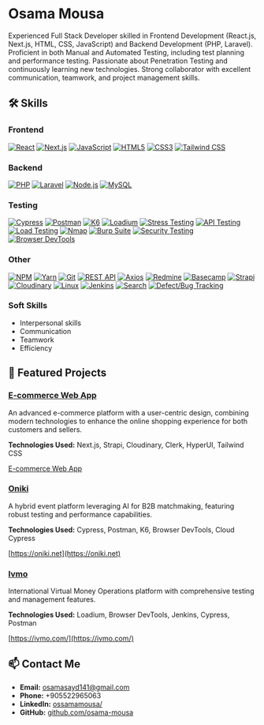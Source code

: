 # Osama Mousa 

Experienced Full Stack Developer skilled in Frontend Development (React.js, Next.js, HTML, CSS, JavaScript) and Backend Development (PHP, Laravel). Proficient in both Manual and Automated Testing, including test planning and performance testing. Passionate about Penetration Testing and continuously learning new technologies. Strong collaborator with excellent communication, teamwork, and project management skills.


## 🛠 Skills

### Frontend
[![React](https://img.shields.io/badge/React-20232A?style=for-the-badge&logo=react&logoColor=61DAFB)](https://reactjs.org/)
[![Next.js](https://img.shields.io/badge/Next.js-000000?style=for-the-badge&logo=nextdotjs&logoColor=white)](https://nextjs.org/)
[![JavaScript](https://img.shields.io/badge/JavaScript-323330?style=for-the-badge&logo=javascript&logoColor=F7DF1E)](https://developer.mozilla.org/en-US/docs/Web/JavaScript)
[![HTML5](https://img.shields.io/badge/HTML5-E34F26?style=for-the-badge&logo=html5&logoColor=white)](https://developer.mozilla.org/en-US/docs/Web/HTML)
[![CSS3](https://img.shields.io/badge/CSS3-1572B6?style=for-the-badge&logo=css3&logoColor=white)](https://developer.mozilla.org/en-US/docs/Web/CSS)
[![Tailwind CSS](https://img.shields.io/badge/TailwindCSS-38B2AC?style=for-the-badge&logo=tailwind-css&logoColor=white)](https://tailwindcss.com/)

### Backend
[![PHP](https://img.shields.io/badge/PHP-777BB4?style=for-the-badge&logo=php&logoColor=white)](https://www.php.net/)
[![Laravel](https://img.shields.io/badge/Laravel-FF2D20?style=for-the-badge&logo=laravel&logoColor=white)](https://laravel.com/)
[![Node.js](https://img.shields.io/badge/Node.js-339933?style=for-the-badge&logo=nodedotjs&logoColor=white)](https://nodejs.org/)
[![MySQL](https://img.shields.io/badge/MySQL-005C84?style=for-the-badge&logo=mysql&logoColor=white)](https://www.mysql.com/)

### Testing
[![Cypress](https://img.shields.io/badge/Cypress-17202C?style=for-the-badge&logo=cypress&logoColor=white)](https://www.cypress.io/)
[![Postman](https://img.shields.io/badge/Postman-FF6C37?style=for-the-badge&logo=postman&logoColor=white)](https://www.postman.com/)
[![K6](https://img.shields.io/badge/K6-782B90?style=for-the-badge&logo=k6&logoColor=white)](https://k6.io/)
[![Loadium](https://img.shields.io/badge/Loadium-000000?style=for-the-badge&logo=loadium&logoColor=white)](https://loadium.com/)
[![Stress Testing](https://img.shields.io/badge/Stress%20Testing-FF4500?style=for-the-badge&logo=stress&logoColor=white)](https://en.wikipedia.org/wiki/Stress_testing)
[![API Testing](https://img.shields.io/badge/API%20Testing-00CCFF?style=for-the-badge&logo=apigee&logoColor=white)](https://www.apigee.com/)
[![Load Testing](https://img.shields.io/badge/Load%20Testing-FF4500?style=for-the-badge&logo=load&logoColor=white)](https://en.wikipedia.org/wiki/Load_testing)
[![Nmap](https://img.shields.io/badge/Nmap-4682B4?style=for-the-badge&logo=nmap&logoColor=white)](https://nmap.org/)
[![Burp Suite](https://img.shields.io/badge/Burp%20Suite-FF4500?style=for-the-badge&logo=burp-suite&logoColor=white)](https://portswigger.net/burp)
[![Security Testing](https://img.shields.io/badge/Security%20Testing-000000?style=for-the-badge&logo=security&logoColor=white)](https://en.wikipedia.org/wiki/Security_testing)
[![Browser DevTools](https://img.shields.io/badge/Browser%20DevTools-00CCFF?style=for-the-badge&logo=browser&logoColor=white)](https://developer.chrome.com/docs/devtools/)


### Other
[![NPM](https://img.shields.io/badge/NPM-CB3837?style=for-the-badge&logo=npm&logoColor=white)](https://www.npmjs.com/)
[![Yarn](https://img.shields.io/badge/Yarn-2C8EBB?style=for-the-badge&logo=yarn&logoColor=white)](https://yarnpkg.com/)
[![Git](https://img.shields.io/badge/Git-F05032?style=for-the-badge&logo=git&logoColor=white)](https://git-scm.com/)
[![REST API](https://img.shields.io/badge/REST%20API-00CCFF?style=for-the-badge&logo=rest&logoColor=white)](https://restfulapi.net/)
[![Axios](https://img.shields.io/badge/Axios-5A29E4?style=for-the-badge&logo=axios&logoColor=white)](https://axios-http.com/)
[![Redmine](https://img.shields.io/badge/Redmine-B32024?style=for-the-badge&logo=redmine&logoColor=white)](https://www.redmine.org/)
[![Basecamp](https://img.shields.io/badge/Basecamp-71B24C?style=for-the-badge&logo=basecamp&logoColor=white)](https://basecamp.com/)
[![Strapi](https://img.shields.io/badge/Strapi-2E7EEA?style=for-the-badge&logo=strapi&logoColor=white)](https://strapi.io/)
[![Cloudinary](https://img.shields.io/badge/Cloudinary-0078FF?style=for-the-badge&logo=cloudinary&logoColor=white)](https://cloudinary.com/)
[![Linux](https://img.shields.io/badge/Linux-FCC624?style=for-the-badge&logo=linux&logoColor=black)](https://www.linux.org/)
[![Jenkins](https://img.shields.io/badge/Jenkins-D24939?style=for-the-badge&logo=jenkins&logoColor=white)](https://www.jenkins.io/)
[![Search](https://img.shields.io/badge/Search-FF4500?style=for-the-badge&logo=search&logoColor=white)](https://en.wikipedia.org/wiki/Search_engine)
[![Defect/Bug Tracking](https://img.shields.io/badge/Defect/Bug%20Tracking-FF4500?style=for-the-badge&logo=bug&logoColor=white)](https://en.wikipedia.org/wiki/Bug_tracking_system)


### Soft Skills
- Interpersonal skills
- Communication
- Teamwork
- Efficiency

## 🌟 Featured Projects

### [E-commerce Web App](https://github.com/osama-mousa/ecommerce)
An advanced e-commerce platform with a user-centric design, combining modern technologies to enhance the online shopping experience for both customers and sellers.

**Technologies Used:** Next.js, Strapi, Cloudinary, Clerk, HyperUI, Tailwind CSS

[E-commerce Web App](https://github.com/osama-mousa/ecommerce)

### [Oniki](https://github.com/osama-mousa/oniki)
A hybrid event platform leveraging AI for B2B matchmaking, featuring robust testing and performance capabilities.

**Technologies Used:** Cypress, Postman, K6, Browser DevTools, Cloud Cypress

[https://oniki.net](https://oniki.net)

### [Ivmo](https://github.com/osama-mousa/ivmo)
International Virtual Money Operations platform with comprehensive testing and management features.

**Technologies Used:** Loadium, Browser DevTools, Jenkins, Cypress, Postman

[https://ivmo.com/](https://ivmo.com/)

## 📫 Contact Me

- **Email:** [osamasayd141@gmail.com](mailto:osamasayd141@gmail.com)
- **Phone:** +905522965063
- **LinkedIn:** [ossamamousa/](https://www.linkedin.com/in/ossamamousa)
- **GitHub:** [github.com/osama-mousa](https://github.com/osama-mousa)
